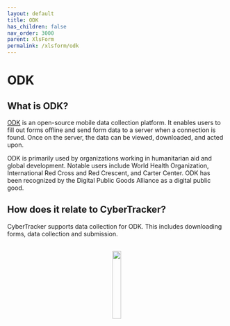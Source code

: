 ```yaml
---
layout: default
title: ODK
has_children: false
nav_order: 3000
parent: XlsForm
permalink: /xlsform/odk
---
```


# ODK

## What is ODK?
[ODK](https://getodk.org/) is an open-source mobile data collection platform. It enables users to fill out forms offline and send form data to a server when a connection is found. Once on the server, the data can be viewed, downloaded, and acted upon.

ODK is primarily used by organizations working in humanitarian aid and global development. Notable users include World Health Organization, International Red Cross and Red Crescent, and Carter Center. ODK has been recognized by the Digital Public Goods Alliance as a digital public good.

## How does it relate to CyberTracker?
CyberTracker supports data collection for ODK. This includes downloading forms, data collection and submission.

<br/>
<div style="text-align: center;">
    <img src="{{ site.baseurl }}/assets/odk/logo.svg" style="width:20%;"/>
</div>

